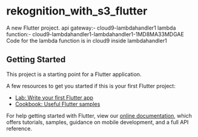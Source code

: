 # rekognition_with_s3_flutter

A new Flutter project.
api gateway:- cloud9-lambdahandler1 
lambda function:- cloud9-lambdahandler1-lambdahandler1-1MD8MA33MDGAE
Code for the lambda function is in cloud9 inside lambdahandler1


## Getting Started

This project is a starting point for a Flutter application.

A few resources to get you started if this is your first Flutter project:

- [Lab: Write your first Flutter app](https://flutter.dev/docs/get-started/codelab)
- [Cookbook: Useful Flutter samples](https://flutter.dev/docs/cookbook)

For help getting started with Flutter, view our
[online documentation](https://flutter.dev/docs), which offers tutorials,
samples, guidance on mobile development, and a full API reference.
